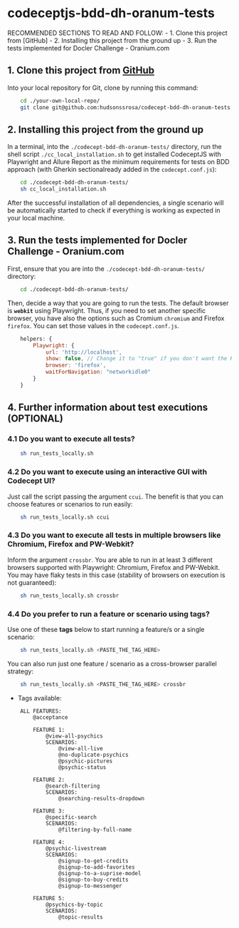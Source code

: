 # codeceptjs-bdd-dh-oranum-tests

RECOMMENDED SECTIONS TO READ AND FOLLOW:
    - 1. Clone this project from [GitHub]
    - 2. Installing this project from the ground up
    - 3. Run the tests implemented for Docler Challenge - Oranium.com

## 1. Clone this project from [GitHub](https://github.com/hudsonssrosa/codecept-bdd-dh-oranum-tests)

Into your local repository for Git, clone by running this command:

```bash
    cd ./your-own-local-repo/
    git clone git@github.com:hudsonssrosa/codecept-bdd-dh-oranum-tests.git
```

## 2. Installing this project from the ground up

In a terminal, into the `./codecept-bdd-dh-oranum-tests/` directory, run the shell script `./cc_local_installation.sh` to get installed CodeceptJS with Playwright and Allure Report as the minimum requirements for tests on BDD approach (with Gherkin sectionalready added in the `codecept.conf.js`):

```bash
    cd ./codecept-bdd-dh-oranum-tests/
    sh cc_local_installation.sh
```

After the successful installation of all dependencies, a single scenario will be automatically started to check if everything is working as expected in your local machine.

## 3. Run the tests implemented for Docler Challenge - Oranium.com

First, ensure that you are into the `./codecept-bdd-dh-oranum-tests/` directory:

```bash
    cd ./codecept-bdd-dh-oranum-tests/
```

Then, decide a way that you are going to run the tests. The default browser is **`webkit`** using Playwright. Thus, if you need to set another specific browser, you have also the options such as Cromium `chromium` and Firefox `firefox`. You can set those values in the `codecept.conf.js`.

```javascript
    helpers: {
        Playwright: {
            url: 'http://localhost',
            show: false, // Change it to "true" if you don't want the Headless mode
            browser: 'firefox',
            waitForNavigation: "networkidle0"
        }
    }
```

## 4. Further information about test executions (OPTIONAL)

### 4.1 Do you want to execute all tests?

```bash
    sh run_tests_locally.sh
```

### 4.2 Do you want to execute using an interactive GUI with Codecept UI?

Just call the script passing the argument `ccui`. The benefit is that you can choose features or scenarios to run easily:

```bash
    sh run_tests_locally.sh ccui
```

### 4.3 Do you want to execute all tests in multiple browsers like Chromium, Firefox and PW-Webkit?

Inform the argument `crossbr`. You are able to run in at least 3 different browsers supported with Playwright: Chromium, Firefox and PW-Webkit. You may have flaky tests in this case (stability of browsers on execution is not guaranteed):

```bash
    sh run_tests_locally.sh crossbr
```

### 4.4 Do you prefer to run a feature or scenario using tags?

Use one of these **tags** below to start running a feature/s or a single scenario:

```bash
    sh run_tests_locally.sh <PASTE_THE_TAG_HERE>
```

You can also run just one feature / scenario as a cross-browser parallel strategy:

```bash
    sh run_tests_locally.sh <PASTE_THE_TAG_HERE> crossbr
```

- Tags available:
  
```Gherkin
    ALL FEATURES:
        @acceptance

        FEATURE 1: 
            @view-all-psychics
            SCENARIOS:
                @view-all-live
                @no-duplicate-psychics
                @psychic-pictures
                @psychic-status

        FEATURE 2:
            @search-filtering
            SCENARIOS:
                @searching-results-dropdown

        FEATURE 3:
            @specific-search
            SCENARIOS:
                @filtering-by-full-name

        FEATURE 4:
            @psychic-livestream
            SCENARIOS:
                @signup-to-get-credits
                @signup-to-add-favorites
                @signup-to-a-suprise-model
                @signup-to-buy-credits
                @signup-to-messenger

        FEATURE 5:
            @psychics-by-topic
            SCENARIOS:
                @topic-results
```
